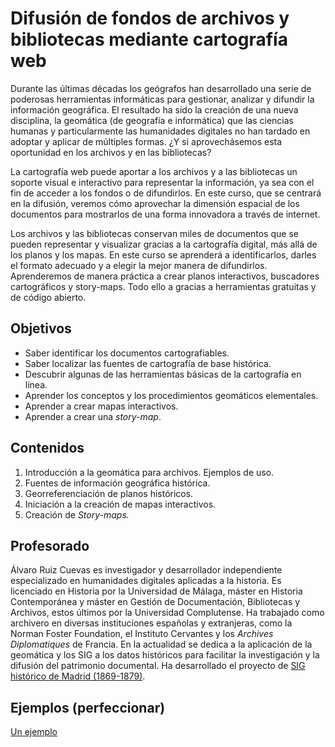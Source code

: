 # Difusión de fondos de archivos y bibliotecas mediante cartografía web

<p>Durante las últimas décadas los geógrafos han desarrollado una serie de poderosas herramientas informáticas para gestionar, analizar y difundir la información geográfica. El resultado ha sido la creación de una nueva disciplina, la geomática (de geografía e informática) que las ciencias humanas y particularmente las humanidades digitales no han tardado en adoptar y aplicar de múltiples formas. ¿Y si aprovechásemos esta oportunidad en los archivos y en las bibliotecas?</p>
<p>La cartografía web puede aportar a los archivos y a las bibliotecas un soporte visual e interactivo para representar la información, ya sea con el fin de acceder a los fondos o de difundirlos. En este curso, que se centrará en la difusión, veremos cómo aprovechar la dimensión espacial de los documentos para mostrarlos de una forma innovadora a través de internet.</p>
<p>Los archivos y las bibliotecas conservan miles de documentos que se pueden representar y visualizar gracias a la cartografía digital, más allá de los planos y los mapas. En este curso se aprenderá a identificarlos, darles el formato adecuado y a elegir la mejor manera de difundirlos. Aprenderemos de manera práctica a crear planos interactivos, buscadores cartográficos y story-maps. Todo ello a gracias a herramientas gratuitas y de código abierto.</p>

## Objetivos

<ul>
    <li>Saber identificar los documentos cartografiables.</li>
    <li>Saber localizar las fuentes de cartografía de base histórica.</li>
    <li>Descubrir algunas de las herramientas básicas de la cartografía en línea.</li>
    <li>Aprender los conceptos y los procedimientos geomáticos elementales.</li>
    <li>Aprender a crear mapas interactivos.</li>
    <li>Aprender a crear una <i>story-map</i>.</li>
</ul>

## Contenidos

 <ol>
    <li>Introducción a la geomática para archivos. Ejemplos de uso.</li>
    <li>Fuentes de información geográfica histórica.</li>
    <li>Georreferenciación de planos históricos.</li>
    <li>Iniciación a la creación de mapas interactivos.</li>
    <li>Creación de <i>Story-maps.</i></li>
</ol>

## Profesorado

<p>Álvaro Ruiz Cuevas es investigador y desarrollador independiente especializado en humanidades digitales aplicadas a la historia. Es licenciado en Historia por la Universidad de Málaga, máster en Historia Contemporánea y máster en Gestión de Documentación, Bibliotecas y Archivos, estos últimos por la Universidad Complutense. Ha trabajado como archivero en diversas instituciones españolas y extranjeras, como la Norman Foster Foundation, el Instituto Cervantes y los <i>Archives Diplomatiques</i> de Francia. En la actualidad se dedica a la aplicación de la geomática y los SIG a los datos históricos para facilitar la investigación y la difusión del patrimonio documental. Ha desarrollado el proyecto de <a href="https://madridxix.es">SIG histórico de Madrid (1869-1879)</a>.</p>

## Ejemplos (perfeccionar)

<a href="https://alvaroruc.github.io/Architecas-cartografía/slider.html">Un ejemplo</a>